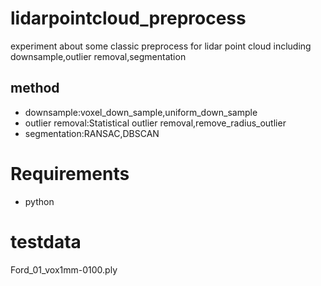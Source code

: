 # lidarpointcloud_preprocess
experiment about some classic preprocess for lidar point cloud including downsample,outlier removal,segmentation
## method
* downsample:voxel_down_sample,uniform_down_sample  
* outlier removal:Statistical outlier removal,remove_radius_outlier  
* segmentation:RANSAC,DBSCAN
# Requirements
* python
# testdata
 Ford_01_vox1mm-0100.ply
